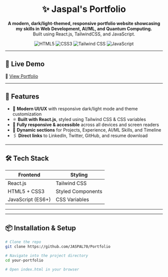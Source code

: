 <h1 align="center">✨ Jaspal's Portfolio</h1>

<p align="center">
  <b>A modern, dark/light-themed, responsive portfolio website showcasing my skills in Web Development, AI/ML, and Quantum Computing.</b><br/>
  Built using React.js, TailwindCSS, and JavaScript.
</p>

<p align="center">
  <img src="https://img.shields.io/badge/HTML5-E34F26?style=flat-square&logo=html5&logoColor=white" alt="HTML5" />
  <img src="https://img.shields.io/badge/CSS3-1572B6?style=flat-square&logo=css3&logoColor=white" alt="CSS3" />
  <img src="https://img.shields.io/badge/Tailwind_CSS-38B2AC?style=flat-square&logo=tailwind-css&logoColor=white" alt="Tailwind CSS" />
  <img src="https://img.shields.io/badge/JavaScript-F7DF1E?style=flat-square&logo=javascript&logoColor=black" alt="JavaScript" />
</p>


---
## 🚀 Live Demo

🔗 [View Portfolio](https://your-portfolio-url.com)

---


## 🚀 Features

- 🚀 **Modern UI/UX** with responsive dark/light mode and theme customization  
- ⚛️ **Built with React.js**, styled using Tailwind CSS & CSS variables  
- 📱 **Fully responsive & accessible** across all devices and screen readers  
- 📂 **Dynamic sections** for Projects, Experience, AI/ML Skills, and Timeline  
- 🖇️ **Direct links** to LinkedIn, Twitter, GitHub, and resume download  


---

## 🛠️ Tech Stack

| Frontend             | Styling              |
|----------------------|----------------------|
| React.js             | Tailwind CSS         |
| HTML5 + CSS3         | Styled Components    |
| JavaScript (ES6+)    | CSS Variables        |


---



---

## 📦 Installation & Setup

```bash
# Clone the repo
git clone https://github.com/JASPAL70/Portfolio

# Navigate into the project directory
cd your-portfolio

# Open index.html in your browser
